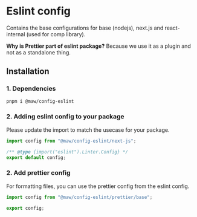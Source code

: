 # Eslint config

Contains the base configurations for base (nodejs), next.js and react-internal (used for comp library).

**Why is Prettier part of eslint package?** Because we use it as a plugin and not as a standalone thing.

## Installation

### 1. Dependencies

```bash
pnpm i @maw/config-eslint
```

### 2. Adding eslint config to your package

Please update the import to match the usecase for your package.

```javascript
import config from "@maw/config-eslint/next-js";

/** @type {import("eslint").Linter.Config} */
export default config;
```

### 2. Add prettier config

For formatting files, you can use the prettier config from the eslint config.

```javascript
import config from "@maw/config-eslint/prettier/base";

export config;
```
